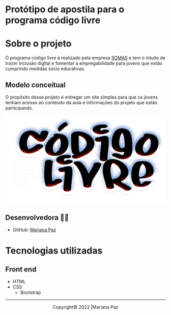 # Protótipo de apostila para o programa código livre


# Sobre o projeto

O programa código livre é realizado pela empresa <a href="https://somas.org.br/">SOMAS</a> e tem o intuito de trazer inclusão digital e fomentar a empregabilidade para jovens que estão cumprindo medidas sócio educativas.



## Modelo conceitual

O propósito desse projeto é entregar um site simples para que os jovens tenham acesso ao conteúdo da aula e informações do projeto que estão participando.

![enter image description here](https://github.com/MarianaPaz1/apostila-codigo-livre/blob/main/assets/CL.png)


## Desenvolvedora 👨‍💻

- GitHub: [Mariana Paz](https://github.com/MarianaPaz1)

# Tecnologias utilizadas
## Front end
- HTML 
- CSS 
  - Bootstrap

 
---

<p align="center"> Copyright© 2022 |Mariana Paz </p> 
